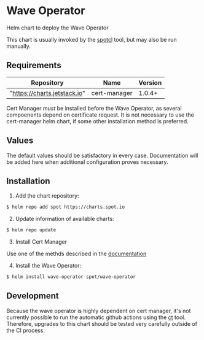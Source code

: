 # Wave Operator

Helm chart to deploy the Wave Operator

This chart is usually invoked by the [spotcl](https://github.com/spotinst/spotctl) tool, 
but may also be run manually.

## Requirements

| Repository                        | Name           | Version |
| --------------------------------- | -------------- | ------- |
| "https://charts.jetstack.io"      | cert-manager   | 1.0.4+  |

Cert Manager *must* be installed before the Wave Operator, as several compoenents depend on
certificate request. It is not necessary to use the cert-manager helm chart, if some
other installation method is preferred.

## Values

The default values should be satisfactory in every case. Documentation will be added here
when additional configuration proves necessary.

## Installation

1. Add the chart repository:

```sh
$ helm repo add spot https://charts.spot.io
```

2. Update information of available charts:

```sh
$ helm repo update
```

3. Install Cert Manager

Use one of the methds described in the [documentation](https://cert-manager.io/docs/installation/kubernetes/)

4. Install the Wave Operator:

```sh
$ helm install wave-operator spot/wave-operator
```

## Development

Because the wave operator is highly dependent on cert manager, it's not currently possible
to run the automatic github actions using the [ct](https://github.com/helm/chart-testing)
tool. Therefore, upgrades to this chart should be tested very carefully outside of the
CI process.

